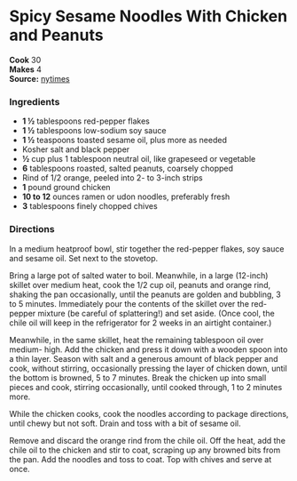 #  Spicy Sesame Noodles With Chicken and Peanuts

**Cook** 30  
**Makes** 4  
**Source:** [nytimes](https://cooking.nytimes.com/recipes/1020732-spicy-sesame-noodles-with-chicken-and-peanuts?algo=cooking_doc2vec_weight_1&fellback=false&imp_id=341693840&action=click&module=RecirculationRibbon&pgType=recipedetails&rank=12)

###  Ingredients

  *   **1 ½** tablespoons red-pepper flakes
  *   **1 ½** tablespoons low-sodium soy sauce
  *   **1 ½** teaspoons toasted sesame oil, plus more as needed
  * Kosher salt and black pepper
  *   **½** cup plus 1 tablespoon neutral oil, like grapeseed or vegetable
  *   **6** tablespoons roasted, salted peanuts, coarsely chopped
  * Rind of 1/2 orange, peeled into 2- to 3-inch strips
  *   **1** pound ground chicken
  *   **10 to 12** ounces ramen or udon noodles, preferably fresh
  *   **3** tablespoons finely chopped chives

###  Directions

In a medium heatproof bowl, stir together the red-pepper flakes, soy sauce and
sesame oil. Set next to the stovetop.

Bring a large pot of salted water to boil. Meanwhile, in a large (12-inch)
skillet over medium heat, cook the 1/2 cup oil, peanuts and orange rind,
shaking the pan occasionally, until the peanuts are golden and bubbling, 3 to
5 minutes. Immediately pour the contents of the skillet over the red-pepper
mixture (be careful of splattering!) and set aside. (Once cool, the chile oil
will keep in the refrigerator for 2 weeks in an airtight container.)

Meanwhile, in the same skillet, heat the remaining tablespoon oil over medium-
high. Add the chicken and press it down with a wooden spoon into a thin layer.
Season with salt and a generous amount of black pepper and cook, without
stirring, occasionally pressing the layer of chicken down, until the bottom is
browned, 5 to 7 minutes. Break the chicken up into small pieces and cook,
stirring occasionally, until cooked through, 1 to 2 minutes more.

While the chicken cooks, cook the noodles according to package directions,
until chewy but not soft. Drain and toss with a bit of sesame oil.

Remove and discard the orange rind from the chile oil. Off the heat, add the
chile oil to the chicken and stir to coat, scraping up any browned bits from
the pan. Add the noodles and toss to coat. Top with chives and serve at once.

